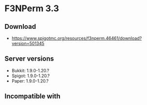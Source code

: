 # F3NPerm 3.3

## Download
- https://www.spigotmc.org/resources/f3nperm.46461/download?version=501345

## Server versions
- Bukkit: 1.9.0-1.20.?
- Spigot: 1.9.0-1.20.?
- Paper: 1.9.0-1.20.?

## Incompatible with